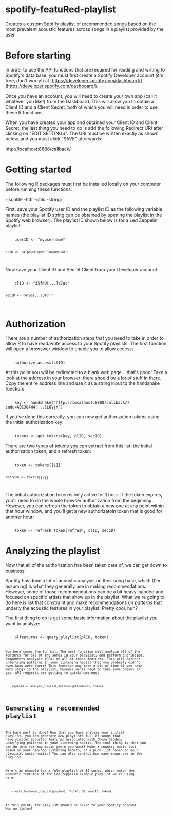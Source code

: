 # spotify-featuRed-playlist
Creates a custom Spotify playlist of recommended songs based on the most prevalent acoustic features across songs in a playlist provided by the user

# Before starting
In order to use the API functions that are required for reading and writing to Spotify's data base, you must first create a Spotify Developer account (it's free, don't worry!) at [https://developer.spotify.com/dashboard/](https://developer.spotify.com/dashboard/).

Once you have an account, you will need to create your own app (call it whatever you like!) from the Dashboard. This will allow you to obtain a Client ID and a Client Secret, both of which you will need in order to use these R functions. 

When you have created your app and obtained your Client ID and Client Secret, the last thing you need to do is add the following Redirect URI after clicking on "EDIT SETTINGS". The URI must be written exactly as shown below, and you must click "SAVE" afterwards:

http://localhost:8888/callback/


# Getting started
The following R packages must first be installed locally on your computer before running these functions:

-jsonlite
-httr
-utils
-stringr

First, save your Spotify user ID and the playlist ID as the following variable names (the playlist ID string can be obtained by opening the playlist in the Spotify web browser). The playlist ID shown below is for a Led Zeppelin playlist:

<code>
    userID <- "myusername"

    plID <- "4Tpa0M0JpNF5FVDoddUToF"
</code>


Now save your Client ID and Secret Client from your Developer account:

<code>
    clID <- "35fd9[...]c7ac"

    secID <- "4Tpa[...]UToF"
</code>


# Authorization
There are a number of authorization steps that you need to take in order to allow R to have read/write access to your Spotify playlists. The first function will open a browswer window to enable you to allow access:

<code>
    authorize_access(clID)
</code>

At this point you will be redirected to a blank web page... that's good! Take a look at the address in your browser: there should be a lot of stuff in there. Copy the entire address line and use it as a string input to the handshake function:

<code>
    key <- handshake("http://localhost:8888/callback/?code=AQCJO4W4[...]LOVjK")
</code>

If you've done this correctly, you can now get authorization tokens using the initial authorization key:

<code>
    tokens <- get_tokens(key, clID, secID)
</code>

There are two types of tokens you can extract from this list: the initial authorization token, and a refresh token:

<code>
    token <- tokens[[1]]

    refresh <- tokens[[2]]
</code>

The initial authorization token is only active for 1 hour. If the token expires, you'll need to do the whole browser authorization from the beginning. However, you can refresh the token to obtain a new one at any point within that hour window, and you'll get a new authorizatoin token that is good for another hour:

<code>
    token <- refresh_token(refresh, clID, secID)
</code>


# Analyzing the playlist
Now that all of the authorization has been taken care of, we can get down to business! 

Spotify has done a lot of acoustic analysis on their song base, which (I'm assuming) is what they generally use in making recommendations. However, some of those recommendations can be a bit heavy-handed and focused on specific artists that show up in the playlist. What we're going to do here is list that constraint and make recommendations on <em>patterns</em> that underly the acoustic features in your playlist. Pretty cool, huh?

The first thing to do is get some basic information about the playlist you want to analyze:

<code>
    plfeatures <- query_playlist(plID, token)
<code>

Now here comes the fun bit. The next function will analyze all of the features for all of the songs in your playlist, and perform a principal components analysis (PCA) on all of these features. This will extract underlying patterns in your listening habits that you probably didn't even know were there! This function may take a bit of time if you have many songs in the playlist, because we'll need to take some breaks if your API requests are getting to quick/numerous:

<code>
    payload <- analyze_playlist_features(plfeatures, token)
</code>

# Generating a recommended playlist
The hard part is done! Now that you have analyze your initial playlist, you can generate <em>new</em> playlists full of songs that have <em>similar acoustic features</em> associated with those hidden, underlying patterns in your listening habits. The cool thing is that you can do this for any music genre you want! Make a country music list based on your hip-hop listening habits, or a punk list based on your classical music habits! You can also control how many songs are in the playlist.

Here's an example for a folk playlist of 50 songs, which match the acoustic features of the Led Zeppelin example playlist we're using here:

<code>
    create_featured_playlist(payload, "folk", 50, userID, token)
</code>

At this point, the playlist should be saved to your Spotify account. Now go listen!